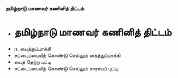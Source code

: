 **தமிழ்நாடு மாணவர் கணினித் திட்டம்**
- # தமிழ்நாடு மாணவர் கணினித் திட்டம்
- n. பைத்துப்பாக்கி
- சட்டைப்பையிற் கொண்டு செல்லும் கைத்துப்பாக்கி
- பைத் தேற்ற புட்டி
- சட்டைப்பையிற் கொண்டு செல்லும் சாராயப் புட்டி.

